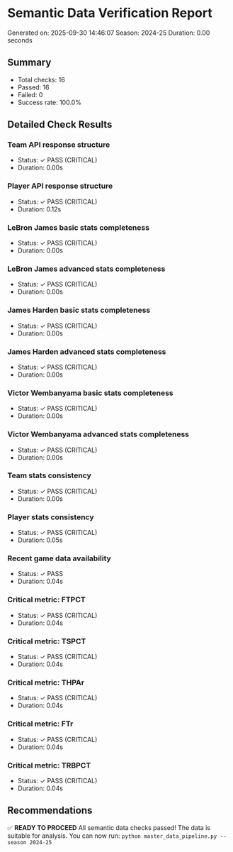 # Semantic Data Verification Report
Generated on: 2025-09-30 14:46:07
Season: 2024-25
Duration: 0.00 seconds

## Summary
- Total checks: 16
- Passed: 16
- Failed: 0
- Success rate: 100.0%

## Detailed Check Results
### Team API response structure
- Status: ✓ PASS (CRITICAL)
- Duration: 0.00s

### Player API response structure
- Status: ✓ PASS (CRITICAL)
- Duration: 0.12s

### LeBron James basic stats completeness
- Status: ✓ PASS (CRITICAL)
- Duration: 0.00s

### LeBron James advanced stats completeness
- Status: ✓ PASS (CRITICAL)
- Duration: 0.00s

### James Harden basic stats completeness
- Status: ✓ PASS (CRITICAL)
- Duration: 0.00s

### James Harden advanced stats completeness
- Status: ✓ PASS (CRITICAL)
- Duration: 0.00s

### Victor Wembanyama basic stats completeness
- Status: ✓ PASS (CRITICAL)
- Duration: 0.00s

### Victor Wembanyama advanced stats completeness
- Status: ✓ PASS (CRITICAL)
- Duration: 0.00s

### Team stats consistency
- Status: ✓ PASS (CRITICAL)
- Duration: 0.00s

### Player stats consistency
- Status: ✓ PASS (CRITICAL)
- Duration: 0.05s

### Recent game data availability
- Status: ✓ PASS
- Duration: 0.04s

### Critical metric: FTPCT
- Status: ✓ PASS (CRITICAL)
- Duration: 0.04s

### Critical metric: TSPCT
- Status: ✓ PASS (CRITICAL)
- Duration: 0.04s

### Critical metric: THPAr
- Status: ✓ PASS (CRITICAL)
- Duration: 0.04s

### Critical metric: FTr
- Status: ✓ PASS (CRITICAL)
- Duration: 0.04s

### Critical metric: TRBPCT
- Status: ✓ PASS (CRITICAL)
- Duration: 0.04s

## Recommendations
✅ **READY TO PROCEED**
All semantic data checks passed! The data is suitable for analysis.
You can now run: `python master_data_pipeline.py --season 2024-25`